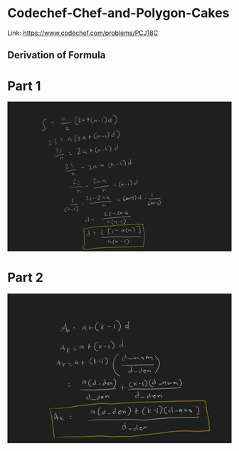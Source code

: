 # Codechef-Chef-and-Polygon-Cakes
Link: https://www.codechef.com/problems/PCJ18C
## Derivation of Formula
# Part 1
![](vis.png)
# Part 2
![](vis2.png)
